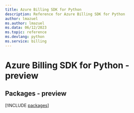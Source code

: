 ```yaml
---
title: Azure Billing SDK for Python
description: Reference for Azure Billing SDK for Python
author: lmazuel
ms.author: lmazuel
ms.data: 06/12/2023
ms.topic: reference
ms.devlang: python
ms.service: billing
---
```

# Azure Billing SDK for Python - preview
## Packages - preview
[!INCLUDE [packages](billing-index.md)]